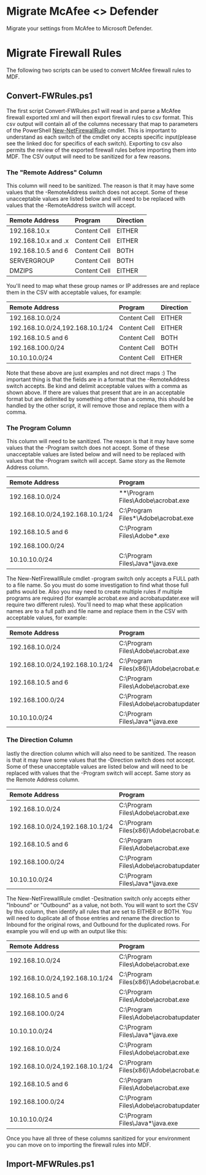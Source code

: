 # Migrate McAfee <> Defender
Migrate your settings from McAfee to Microsoft Defender.

# Migrate Firewall Rules
The following two scripts can be used to convert McAfee firewall rules to MDF.

## Convert-FWRules.ps1
The first script Convert-FWRules.ps1 will read in and parse a McAfee firewall exported xml and will then export firewall rules to csv format.  This csv output will contain all of the columns necessary that map to parameters of the PowerShell [New-NetFirewallRule](https://docs.microsoft.com/en-us/powershell/module/netsecurity/new-netfirewallrule?view=win10-ps) cmdlet.  This is important to understand as each switch of the cmdlet ony accepts specific input(please see the linked doc for specifics of each switch).  Exporting to csv also permits the review of the exported firewall rules before importing them into MDF. The CSV output will need to be sanitized for a few reasons.

### The "Remote Address" Column
This column will need to be sanitized.  The reason is that it may have some values that the -RemoteAddress switch does not accept.  Some of these unacceptable values are listed below and will need to be replaced with values that the -RemoteAddress switch will accept.

Remote Address       | Program                      | Direction
| :--- | :--- | :---
192.168.10.x         | Content Cell                 | EITHER
192.168.10.x and .x  | Content Cell                 | EITHER
192.168.10.5 and 6   | Content Cell                 | BOTH
SERVERGROUP          | Content Cell                 | BOTH
DMZIPS               | Content Cell                 | EITHER

You'll need to map what these group names or IP addresses are and replace them in the CSV with acceptable values, for example:

Remote Address                   | Program           | Direction
| :--- | :--- | :---
192.168.10.0/24                  | Content Cell      | EITHER
192.168.10.0/24,192.168.10.1/24  | Content Cell      | EITHER
192.168.10.5 and 6               | Content Cell      | BOTH
192.168.100.0/24                 | Content Cell      | BOTH
10.10.10.0/24                    | Content Cell      | EITHER

Note that these above are just examples and not direct maps :)  The important thing is that the fields are in a format that the -RemoteAddress switch accepts.  Be kind and delimit acceptable values with a comma as shown above.  If there are values that present that are in an acceptable format but are delimited by something other than a comma, this should be handled by the other script, it will remove those and replace them with a comma.

### The Program Column
This column will need to be sanitized.  The reason is that it may have some values that the -Program switch does not accept.  Some of these unacceptable values are listed below and will need to be replaced with values that the -Program switch will accept. Same story as the Remote Address column.

Remote Address                   | Program                                | Direction
| :--- | :--- | :---
192.168.10.0/24                  | **\Program Files\Adobe\acrobat.exe     | EITHER
192.168.10.0/24,192.168.10.1/24  | C:\Program Files*\Adobe\acrobat.exe    | EITHER
192.168.10.5 and 6               | C:\Program Files\Adobe\*.exe           | BOTH
192.168.100.0/24                 |                                        | BOTH
10.10.10.0/24                    | C:\Program Files\Java\*\java.exe       | EITHER

The New-NetFirewallRule cmdlet -program switch only accepts a FULL path to a file name.  So you must do some investigation to find what those full paths would be.  Also you may need to create multiple rules if multiple programs are required (for example acrobat.exe and acrobatupdater.exe will require two different rules).  You'll need to map what these application names are  to a full path and file name and replace them in the CSV with acceptable values, for example:

Remote Address                   | Program                                    | Direction
| :--- | :--- | :---
192.168.10.0/24                  | C:\Program Files\Adobe\acrobat.exe         | EITHER
192.168.10.0/24,192.168.10.1/24  | C:\Program Files(x86)\Adobe\acrobat.exe    | EITHER
192.168.10.5 and 6               | C:\Program Files\Adobe\acrobat.exe         | BOTH
192.168.100.0/24                 | C:\Program Files\Adobe\acrobatupdater.exe  | BOTH
10.10.10.0/24                    | C:\Program Files\Java\*\java.exe           | EITHER

### The Direction Column
lastly the direction column which will also need to be sanitized.  The reason is that it may have some values that the -Direction switch does not accept.  Some of these unacceptable values are listed below and will need to be replaced with values that the -Program switch will accept. Same story as the Remote Address column.

Remote Address                   | Program                                    | Direction
| :--- | :--- | :---
192.168.10.0/24                  | C:\Program Files\Adobe\acrobat.exe         | EITHER
192.168.10.0/24,192.168.10.1/24  | C:\Program Files(x86)\Adobe\acrobat.exe    | EITHER
192.168.10.5 and 6               | C:\Program Files\Adobe\acrobat.exe         | BOTH
192.168.100.0/24                 | C:\Program Files\Adobe\acrobatupdater.exe  | BOTH
10.10.10.0/24                    | C:\Program Files\Java\*\java.exe           | EITHER

The New-NetFirewallRule cmdlet -Desitnation switch only accepts either "Inbound" or "Outbound" as a value, not both.  You will want to sort the CSV by this column, then identify all rules that are set to EITHER or BOTH.  You will need to duplicate all of those entries and rename the direction to Inbound for the original rows, and Outbound for the duplicated rows.  For example you will end up with an output like this:

Remote Address                   | Program                                    | Direction
| :--- | :--- | :---
192.168.10.0/24                  | C:\Program Files\Adobe\acrobat.exe         | INBOUND
192.168.10.0/24,192.168.10.1/24  | C:\Program Files(x86)\Adobe\acrobat.exe    | INBOUND
192.168.10.5 and 6               | C:\Program Files\Adobe\acrobat.exe         | INBOUND
192.168.100.0/24                 | C:\Program Files\Adobe\acrobatupdater.exe  | INBOUND
10.10.10.0/24                    | C:\Program Files\Java\*\java.exe           | INBOUND
192.168.10.0/24                  | C:\Program Files\Adobe\acrobat.exe         | OUTBOUND
192.168.10.0/24,192.168.10.1/24  | C:\Program Files(x86)\Adobe\acrobat.exe    | OUTBOUND
192.168.10.5 and 6               | C:\Program Files\Adobe\acrobat.exe         | OUTBOUND
192.168.100.0/24                 | C:\Program Files\Adobe\acrobatupdater.exe  | OUTBOUND
10.10.10.0/24                    | C:\Program Files\Java\*\java.exe           | OUTBOUND

Once you have all three of these columns sanitized for your environment you can move on to importing the firewall rules into MDF.

## Import-MFWRules.ps1






